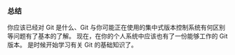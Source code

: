 ### 总结

你应该已经对 Git 是什么、Git 与你可能正在使用的集中式版本控制系统有何区别等问题有了基本的了解。
现在，在你的个人系统中应该也有了一份能够工作的 Git 版本。
是时候开始学习有关 Git 的基础知识了。

